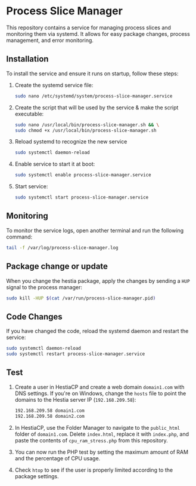 # Process Slice Manager

This repository contains a service for managing process slices and monitoring them via systemd. It allows for easy package changes, process management, and error monitoring.

## Installation

To install the service and ensure it runs on startup, follow these steps:

1. Create the systemd service file:
    ```bash
    sudo nano /etc/systemd/system/process-slice-manager.service
    ```

2. Create the script that will be used by the service & make the script executable:
    ```bash
    sudo nano /usr/local/bin/process-slice-manager.sh && \
    sudo chmod +x /usr/local/bin/process-slice-manager.sh
    ```
3. Reload systemd to recognize the new service
   ```bash
   sudo systemctl daemon-reload
   ```
4. Enable service to start it at boot:
    ```bash
    sudo systemctl enable process-slice-manager.service
    ```
5. Start service:
   ```bash
   sudo systemctl start process-slice-manager.service
   ```

## Monitoring

To monitor the service logs, open another terminal and run the following command:
```bash
tail -f /var/log/process-slice-manager.log
 ```

## Package change or update

When you change the hestia package, apply the changes by sending a `HUP` signal to the process manager:
```bash
sudo kill -HUP $(cat /var/run/process-slice-manager.pid)
 ```

## Code Changes
If you have changed the code, reload the systemd daemon and restart the service:
```bash
sudo systemctl daemon-reload
sudo systemctl restart process-slice-manager.service
 ```

## Test

1. Create a user in HestiaCP and create a web domain `domain1.com` with DNS settings. If you're on Windows, change the `hosts` file to point the domains to the Hestia server IP (`192.168.209.58`):

    ```bash
    192.168.209.58 domain1.com
    192.168.209.58 domain2.com
    ```

2. In HestiaCP, use the Folder Manager to navigate to the `public_html` folder of `domain1.com`. Delete `index.html`, replace it with `index.php`, and paste the contents of `cpu_ram_stress.php` from this repository.

3. You can now run the PHP test by setting the maximum amount of RAM and the percentage of CPU usage.

4. Check `htop` to see if the user is properly limited according to the package settings.
